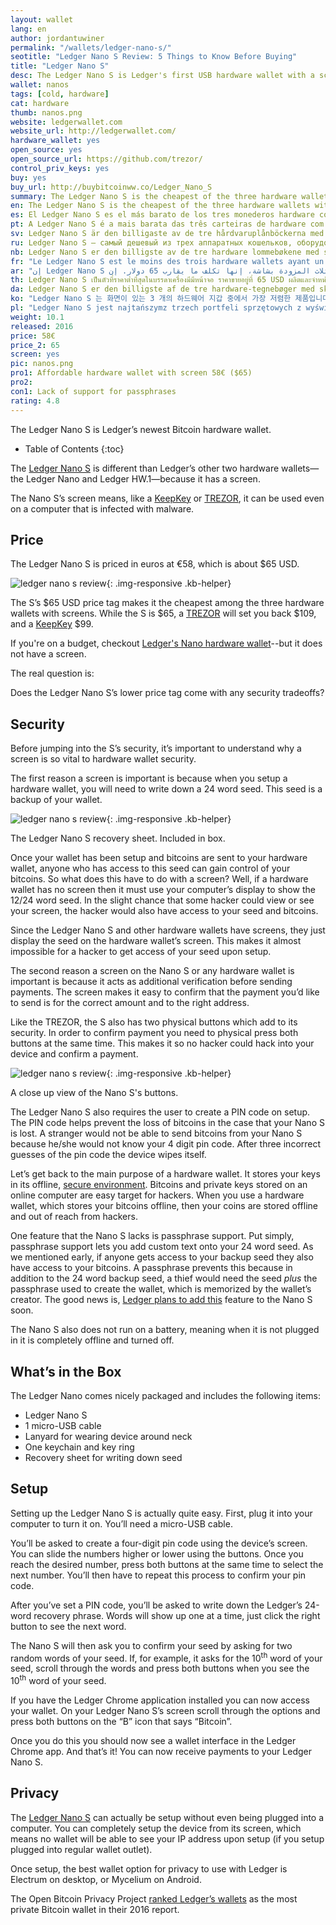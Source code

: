 ```yaml
---
layout: wallet
lang: en
author: jordantuwiner
permalink: "/wallets/ledger-nano-s/"
seotitle: "Ledger Nano S Review: 5 Things to Know Before Buying"
title: "Ledger Nano S"
desc: The Ledger Nano S is Ledger's first USB hardware wallet with a screen.
wallet: nanos
tags: [cold, hardware]
cat: hardware
thumb: nanos.png
website: ledgerwallet.com
website_url: http://ledgerwallet.com/
hardware_wallet: yes
open_source: yes
open_source_url: https://github.com/trezor/
control_priv_keys: yes
buy: yes
buy_url: http://buybitcoinww.co/Ledger_Nano_S
summary: The Ledger Nano S is the cheapest of the three hardware wallets with a screen; it costs about $65. Ledger, one of the most well-known Bitcoin security companies, released the device in August 2016. 
en: The Ledger Nano S is the cheapest of the three hardware wallets with a screen; it costs about $65. Ledger, one of the most well-known Bitcoin security companies, released the device in August 2016. 
es: El Ledger Nano S es el más barato de los tres monederos hardware con pantalla; cuesta alrededor de $65. Ledger, una de las compañías de seguridad Bitcoin más conocidas, lanzó el dispositivo en agosto de 2016.
pt: A Ledger Nano S é a mais barata das três carteiras de hardware com tela; custa cerca de US$65. A Ledger, uma das mais conhecidas empresas de segurança Bitcoin, lançou o dispositivo em agosto de 2016.
sv: Ledger Nano S är den billigaste av de tre hårdvaruplånböckerna med skärm. Den kostar runt 65 dollar, ca 600 SEK. Ledger är ett av de kändaste företagen inom Bitcoin säkerhet och de släppte Nano S i augusti 2016.
ru: Ledger Nano S – самый дешевый из трех аппаратных кошельков, оборудованных экранов. Он обойдется Вам примерно в $63. Устройство было представлено в августе 2016 года компанией Ledger, одной из самых известных в Bitcoin-индустрии.
nb: Ledger Nano S er den billigste av de tre hardware lommebøkene med skjerm; den koster rundt $65. Ledger, en av de mest kjente Bitcoin sikkerhetsselskapene, utga enheten i august 2016.
fr: "Le Ledger Nano S est le moins des trois hardware wallets ayant un écran : il coûte environ 58 €. Ledger est l’une des plus célèbres sociétés spécialisées dans la sécurité des bitcoins et a mis cet appareil à la vente en août 2016."
ar: "إن Ledger Nano S هو الجهاز الأرخص ثمناً من بين أجهزة المحافظ إلكترونية الثلاث المزودة بشاشة، إنها تكلف ما يقارب 65 دولار. إن Ledger هي واحدة من أشهر الشركات المتخصصة في حماية البت كوين، ولقد أصدرت هذا الجهاز في أغسطس 2016."
th: Ledger Nano S เป็นตัวที่ราคาต่ำที่สุดในบรรดาเครื่องมีมีหน้าจอ ราคาขายอยู่ที่ 65 USD ผลิตและจำหน่ายโดย Ledger บริษัทรักษาความปลอดภัยบิทคอยน์ชื่อดัง โดยออกสู่ตลาดในเดือนสิงหาคม 2016.
da: Ledger Nano S er den billigste af de tre hardware-tegnebøger med skærme; den koster omkring $65. Ledger, en af de best kendte bitcoin sikkerhedsvirksomheder, udgav enheden i august 2016.
ko: "Ledger Nano S 는 화면이 있는 3 개의 하드웨어 지갑 중에서 가장 저렴한 제품입니다. 그것은 대략 $ 65 정도 합니다. 가장 잘 알려진 Bitcoin 보안 회사 중 하나인 Ledger 가 2016 년 8 월에 이 지갑을 출시했습니다."
pl: "Ledger Nano S jest najtańszymz trzech portfeli sprzętowych z wyświetlaczem; kosztuje około 65 $. Ledger, jedna z najbardziej znanych firm zabezpieczających Bitcoin, wydała urządzenie w sierpniu 2016 roku."
weight: 10.1
released: 2016
price: 58€
price_2: 65
screen: yes
pic: nanos.png
pro1: Affordable hardware wallet with screen 58€ ($65)
pro2: 
con1: Lack of support for passphrases
rating: 4.8
---
```

The Ledger Nano S is Ledger’s newest Bitcoin hardware wallet.  

* Table of Contents
{:toc}

The <a rel="nofollow" target="_blank" href="http://buybitcoinww.co/Ledger_Nano_S">Ledger Nano S</a> is different than Ledger’s other two hardware wallets—the Ledger Nano and Ledger HW.1—because it has a screen.  

The Nano S’s screen means, like a [KeepKey](/wallets/keepkey/) or [TREZOR](/wallets/trezor/), it can be used even on a computer that is infected with malware.

## Price

The Ledger Nano S is priced in euros at €58, which is about $65 USD.

![ledger nano s review](/img/nanos/1.png){: .img-responsive .kb-helper}

The S’s $65 USD price tag makes it the cheapest among the three hardware wallets with screens. While the S is $65, a [TREZOR](/wallets/trezor/) will set you back $109, and a [KeepKey](/wallets/keepkey/) $99.  

If you're on a budget, checkout [Ledger's Nano hardware wallet](http://buybitcoinww.co/Ledger_Nano)--but it does not have a screen.

The real question is: 

Does the Ledger Nano S’s lower price tag come with any security tradeoffs?

## Security

Before jumping into the S’s security, it’s important to understand why a screen is so vital to hardware wallet security.

The first reason a screen is important is because when you setup a hardware wallet, you will need to write down a 24 word seed. This seed is a backup of your wallet.  

![ledger nano s review](/img/nanos/recovery.png){: .img-responsive .kb-helper}

<div class="caption-kb">The Ledger Nano S recovery sheet. Included in box.</div>

Once your wallet has been setup and bitcoins are sent to your hardware wallet, anyone who has access to this seed can gain control of your bitcoins. So what does this have to do with a screen? Well, if a hardware wallet has no screen then it must use your computer’s display to show the 12/24 word seed. In the slight chance that some hacker could view or see your screen, the hacker would also have access to your seed and bitcoins.  

Since the Ledger Nano S and other hardware wallets have screens, they just display the seed on the hardware wallet’s screen. This makes it almost impossible for a hacker to get access of your seed upon setup.

The second reason a screen on the Nano S or any hardware wallet is important is because it acts as additional verification before sending payments. The screen makes it easy to confirm that the payment you’d like to send is for the correct amount and to the right address.  

Like the TREZOR, the S also has two physical buttons which add to its security. In order to confirm payment you need to physical press both buttons at the same time. This makes it so no hacker could hack into your device and confirm a payment. 

![ledger nano s review](/img/nanos/buttons.png){: .img-responsive .kb-helper}

<div class="caption-kb">A close up view of the Nano S's buttons.</div>

The Ledger Nano S also requires the user to create a PIN code on setup. The PIN code helps prevent the loss of bitcoins in the case that your Nano S is lost. A stranger would not be able to send bitcoins from your Nano S because he/she would not know your 4 digit pin code. After three incorrect guesses of the pin code the device wipes itself.  

Let’s get back to the main purpose of a hardware wallet. It stores your keys in its offline, [secure environment](http://bitzuma.com/posts/six-things-bitcoin-users-should-know-about-private-keys/). Bitcoins and private keys stored on an online computer are easy target for hackers. When you use a hardware wallet, which stores your bitcoins offline, then your coins are stored offline and out of reach from hackers.  

One feature that the Nano S lacks is passphrase support. Put simply, passphrase support lets you add custom text onto your 24 word seed. As we mentioned early, if anyone gets access to your backup seed they also have access to your bitcoins. A passphrase prevents this because in addition to the 24 word backup seed, a thief would need the seed _plus_ the passphrase used to create the wallet, which is memorized by the wallet’s creator. The good news is, [Ledger plans to add this](https://www.reddit.com/r/Bitcoin/comments/54wbii/ledger_nano_s_the_multipurpose_crypto_stick/d85kxid) feature to the Nano S soon.

The Nano S also does not run on a battery, meaning when it is not plugged in it is completely offline and turned off.

## What’s in the Box

The Ledger Nano comes nicely packaged and includes the following items:

*   Ledger Nano S
*   1 micro-USB cable
*   Lanyard for wearing device around neck
*   One keychain and key ring
*   Recovery sheet for writing down seed

## Setup

Setting up the Ledger Nano S is actually quite easy. First, plug it into your computer to turn it on. You’ll need a micro-USB cable.

You’ll be asked to create a four-digit pin code using the device’s screen. You can slide the numbers higher or lower using the buttons. Once you reach the desired number, press both buttons at the same time to select the next number. You’ll then have to repeat this process to confirm your pin code.  

After you’ve set a PIN code, you’ll be asked to write down the Ledger’s 24-word recovery phrase. Words will show up one at a time, just click the right button to see the next word.

The Nano S will then ask you to confirm your seed by asking for two random words of your seed. If, for example, it asks for the 10<sup>th</sup> word of your seed, scroll through the words and press both buttons when you see the 10<sup>th</sup> word of your seed.

If you have the Ledger Chrome application installed you can now access your wallet. On your Ledger Nano S’s screen scroll through the options and press both buttons on the “B” icon that says “Bitcoin”.

Once you do this you should now see a wallet interface in the Ledger Chrome app. And that’s it! You can now receive payments to your Ledger Nano S.

## Privacy

The <a rel="nofollow" target="_blank" href="http://buybitcoinww.co/Ledger_Nano_S">Ledger Nano S</a> can actually be setup without even being plugged into a computer. You can completely setup the device from its screen, which means no wallet will be able to see your IP address upon setup (if you setup plugged into regular wallet outlet).  

Once setup, the best wallet option for privacy to use with Ledger is Electrum on desktop, or Mycelium on Android.  

The Open Bitcoin Privacy Project [ranked Ledger’s wallets](http://www.openbitcoinprivacyproject.org/2016/02/announcing-the-2nd-edition-of-our-bitcoin-wallet-privacy-rating-report/) as the most private Bitcoin wallet in their 2016 report.